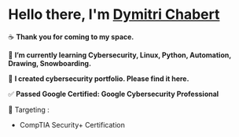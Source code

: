 # Hello there, I'm [Dymitri Chabert](https://github.com/ImRadegast)

☕ **Thank you for coming to my space.**

🌱 **I’m currently learning Cybersecurity, Linux, Python, Automation, Drawing, Snowboarding.**

💞️ **I created cybersecurity portfolio. Please find it here.**

✅ **Passed Google Certified: Google Cybersecurity Professional**

🎯 Targeting :

- CompTIA Security+ Certification
  
<!--
**ImRadegast/ImRadegast** is a ✨ _special_ ✨ repository because its `README.md` (this file) appears on your GitHub profile.

Here are some ideas to get you started:

- 🔭 I’m currently working on ...
- 🌱 I’m currently learning ...
- 👯 I’m looking to collaborate on ...
- 🤔 I’m looking for help with ...
- 💬 Ask me about ...
- 📫 How to reach me: ...
- 😄 Pronouns: ...
- ⚡ Fun fact: ...
-->
